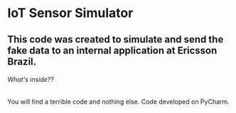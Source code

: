 # IoT Sensor Simulator

## This code was created to simulate and send the fake data to an internal application at Ericsson Brazil.

###### What's inside??

You will find a terrible code and nothing else.
Code developed on PyCharm.
